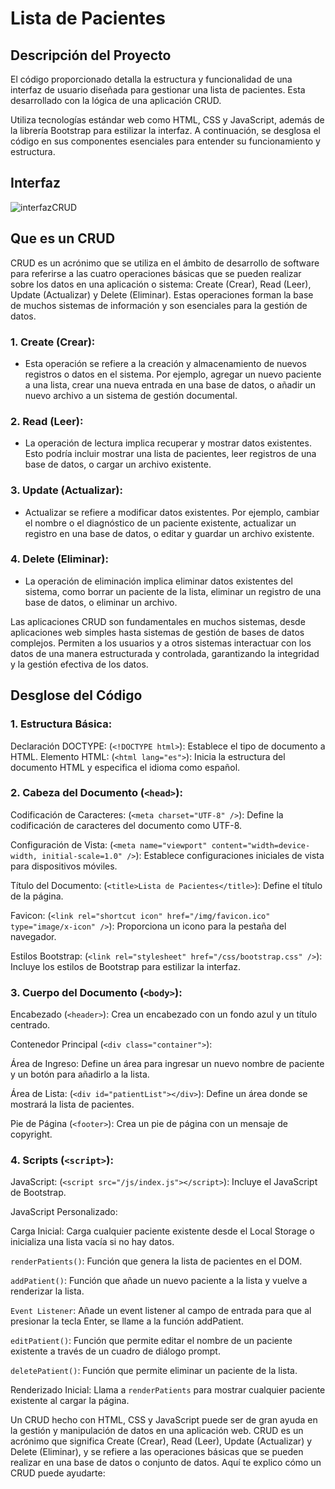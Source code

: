 # Lista de Pacientes

## Descripción del Proyecto

El código proporcionado detalla la estructura y funcionalidad de una interfaz de usuario diseñada para gestionar una lista de pacientes. Esta desarrollado con la lógica de una aplicación CRUD.

Utiliza tecnologías estándar web como HTML, CSS y JavaScript, además de la librería Bootstrap para estilizar la interfaz. A continuación, se desglosa el código en sus componentes esenciales para entender su funcionamiento y estructura.

## Interfaz

![interfazCRUD](https://github.com/AlbertoJaimes/ListaPacientes/assets/107129295/647a01be-b582-4f8a-8a4f-297a65dc7b0e)


## Que es un CRUD

CRUD es un acrónimo que se utiliza en el ámbito de desarrollo de software para referirse a las cuatro operaciones básicas que se pueden realizar sobre los datos en una aplicación o sistema: Create (Crear), Read (Leer), Update (Actualizar) y Delete (Eliminar). Estas operaciones forman la base de muchos sistemas de información y son esenciales para la gestión de datos.

### 1. Create (Crear):
   - Esta operación se refiere a la creación y almacenamiento de nuevos registros o datos en el sistema. Por ejemplo, agregar un nuevo paciente a una lista, crear una nueva entrada en una base de datos, o añadir un nuevo archivo a un sistema de gestión documental.

### 2. Read (Leer):
   - La operación de lectura implica recuperar y mostrar datos existentes. Esto podría incluir mostrar una lista de pacientes, leer registros de una base de datos, o cargar un archivo existente.

### 3. Update (Actualizar):
   - Actualizar se refiere a modificar datos existentes. Por ejemplo, cambiar el nombre o el diagnóstico de un paciente existente, actualizar un registro en una base de datos, o editar y guardar un archivo existente.

### 4. Delete (Eliminar):
   - La operación de eliminación implica eliminar datos existentes del sistema, como borrar un paciente de la lista, eliminar un registro de una base de datos, o eliminar un archivo.

Las aplicaciones CRUD son fundamentales en muchos sistemas, desde aplicaciones web simples hasta sistemas de gestión de bases de datos complejos. Permiten a los usuarios y a otros sistemas interactuar con los datos de una manera estructurada y controlada, garantizando la integridad y la gestión efectiva de los datos.

## Desglose del Código

### 1. Estructura Básica:

Declaración DOCTYPE: (`<!DOCTYPE html>`): Establece el tipo de documento a HTML.
Elemento HTML: (`<html lang="es">`): Inicia la estructura del documento HTML y especifica el idioma como español.

### 2. Cabeza del Documento (`<head>`):

Codificación de Caracteres: (`<meta charset="UTF-8" />`): Define la codificación de caracteres del documento como UTF-8.

Configuración de Vista: (`<meta name="viewport" content="width=device-width, initial-scale=1.0" />`): Establece configuraciones iniciales de vista para dispositivos móviles.

Título del Documento: (`<title>Lista de Pacientes</title>`): Define el título de la página.

Favicon: (`<link rel="shortcut icon" href="/img/favicon.ico" type="image/x-icon" />`): Proporciona un icono para la pestaña del navegador.

Estilos Bootstrap: (`<link rel="stylesheet" href="/css/bootstrap.css" />`): Incluye los estilos de Bootstrap para estilizar la interfaz.

### 3. Cuerpo del Documento (`<body>`):

Encabezado (`<header>`): Crea un encabezado con un fondo azul y un título centrado.

Contenedor Principal (`<div class="container">`):

Área de Ingreso: Define un área para ingresar un nuevo nombre de paciente y un botón para añadirlo a la lista.

Área de Lista: (`<div id="patientList"></div>`): Define un área donde se mostrará la lista de pacientes.

Pie de Página (`<footer>`): Crea un pie de página con un mensaje de copyright.

### 4. Scripts (`<script>`):

JavaScript: (`<script src="/js/index.js"></script>`): Incluye el JavaScript de Bootstrap.

JavaScript Personalizado:

Carga Inicial: Carga cualquier paciente existente desde el Local Storage o inicializa una lista vacía si no hay datos.

`renderPatients()`: Función que genera la lista de pacientes en el DOM.

`addPatient()`: Función que añade un nuevo paciente a la lista y vuelve a renderizar la lista.

`Event Listener`: Añade un event listener al campo de entrada para que al presionar la tecla Enter, se llame a la función addPatient.

`editPatient()`: Función que permite editar el nombre de un paciente existente a través de un cuadro de diálogo prompt.

`deletePatient()`: Función que permite eliminar un paciente de la lista.

Renderizado Inicial: Llama a `renderPatients` para mostrar cualquier paciente existente al cargar la página.

Un CRUD hecho con HTML, CSS y JavaScript puede ser de gran ayuda en la gestión y manipulación de datos en una aplicación web. CRUD es un acrónimo que significa Create (Crear), Read (Leer), Update (Actualizar) y Delete (Eliminar), y se refiere a las operaciones básicas que se pueden realizar en una base de datos o conjunto de datos. Aquí te explico cómo un CRUD puede ayudarte:


